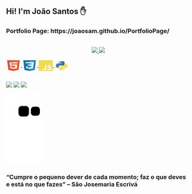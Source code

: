 ## Hi! I'm João Santos ✋
<h3>Portfolio Page: https://joaosam.github.io/PortfolioPage/ </h3>
<br>
<div align="center">
  <a href="https://github.com/Joaosam">
  <img height="180em" src="https://github-readme-stats.vercel.app/api?username=Joaosam&show_icons=true&theme=nord&include_all_commits=true&count_private=true"/>
  <img height="180em" src="https://github-readme-stats.vercel.app/api/top-langs/?username=Joaosam&layout=compact&langs_count=7&theme=nord"/>
</div>
  <div style="display: inline_block"><br>
    <img align="center" alt="icon-HTML" height="30" width="40" src="https://raw.githubusercontent.com/devicons/devicon/master/icons/html5/html5-original.svg">
    <img align="center" alt="icon-CSS" height="30" width="40" src="https://raw.githubusercontent.com/devicons/devicon/master/icons/css3/css3-original.svg">
    <img align="center" alt="icon-Js" height="30" width="40" src="https://raw.githubusercontent.com/devicons/devicon/master/icons/javascript/javascript-plain.svg">  
    <img align="center" alt="icon-Python" height="30" width="40" src="https://raw.githubusercontent.com/devicons/devicon/master/icons/python/python-original.svg">
</div>

 ##

  
  <div> 
  <a href="https://www.instagram.com/jpms_jp" target="_blank"><img src="https://img.shields.io/badge/Instagram-E4405F?style=for-the-badge&logo=instagram&logoColor=white" target="_blank"></a>
  <a href = "mailto:joao99.jp@gmail.com"><img src="https://img.shields.io/badge/Gmail-D14836?style=for-the-badge&logo=gmail&logoColor=white" target="_blank"></a>
  <a href="https://www.linkedin.com/in/jo%C3%A3o-pedro-mendes-dos-santos-3b7b3a121/" target="_blank"><img src="https://img.shields.io/badge/LinkedIn-0077B5?style=for-the-badge&logo=linkedin&logoColor=white" target="_blank"></a> 
 
  ![Snake animation](https://github.com/Joaosam/Joaosam/blob/output/github-contribution-grid-snake.svg)
  <h3> “Cumpre o pequeno dever de cada momento; faz o que deves e está no que fazes” – São Josemaria Escrivá </h3>
 
</div>
